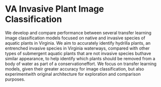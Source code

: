 # VA Invasive Plant Image Classification

We develop and compare performance between several transfer learning image classification models focused on native and invasive species of aquatic plants in Virginia. We aim to accurately identify hydrilla plants, an entrenched invasive species in Virginia waterways, compared with other types of submergent aquatic plants that are not invasive species buthave similar appearance, to help identify which plants should be removed from a body of water as part of a conservationeffort. We focus on transfer learning models, given their greater accuracy for image classification, but also experimentwith original architecture for exploration and comparison purposes.

